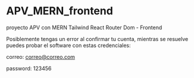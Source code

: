 # APV_MERN_frontend
proyecto APV con MERN Tailwind React Router Dom - Frontend

Posiblemente tengas un error al confirmar tu cuenta, mientras se resuelve puedes probar el software con estas credenciales:



correo: correo@correo.com

password: 123456
